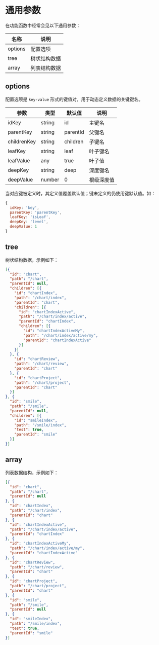 # 通用参数

在功能函数中经常会见以下通用参数：

|  名称   |     说明     |
| ------- | ------------ |
| options | 配置选项     |
| tree    | 树状结构数据 |
| array   | 列表结构数据 |

## options

配置选项是 `key-value` 形式的键值对，用于动态定义数据的关键键名。

|    参数     |  类型  |  默认值  |    说明    |
| ----------- | ------ | -------- | ---------- |
| idKey       | string | id       | 主键名     |
| parentKey   | string | parentId | 父键名     |
| childrenKey | string | children | 子键名     |
| leafKey     | string | leaf     | 叶子键名   |
| leafValue   | any    | true     | 叶子值     |
| deepKey     | string | deep     | 深度键名   |
| deepValue   | number | 0        | 根级深度值 |

当对应键被定义时，其定义值覆盖默认值；键未定义的仍使用键默认值。如：

```js
{
  idKey: 'key',
  parentKey: 'parentKey',
  leafKey: 'isLeaf',
  deepKey: 'level',
  deepValue: 1
}
```

## tree

树状结构数据，示例如下：

```json
[{
  "id": "chart",
  "path": "/chart",
  "parentId": null,
  "children": [{
    "id": "chartIndex",
    "path": "/chart/index",
    "parentId": "chart",
    "children": [{
      "id": "chartIndexActive",
      "path": "/chart/index/active",
      "parentId": "chartIndex",
      "children": [{
        "id": "chartIndexActiveMy",
        "path": "/chart/index/active/my",
        "parentId": "chartIndexActive"
      }]
    }]
  }, {
    "id": "chartReview",
    "path": "/chart/review",
    "parentId": "chart"
  }, {
    "id": "chartProject",
    "path": "/chart/project",
    "parentId": "chart"
  }]
}, {
  "id": "smile",
  "path": "/smile",
  "parentId": null,
  "children": [{
    "id": "smileIndex",
    "path": "/smile/index",
    "test": true,
    "parentId": "smile"
  }]
}]
```

## array

列表数据结构，示例如下：

```json
[{
  "id": "chart",
  "path": "/chart",
  "parentId": null
}, {
  "id": "chartIndex",
  "path": "/chart/index",
  "parentId": "chart"
}, {
  "id": "chartIndexActive",
  "path": "/chart/index/active",
  "parentId": "chartIndex"
}, {
  "id": "chartIndexActiveMy",
  "path": "/chart/index/active/my",
  "parentId": "chartIndexActive"
}, {
  "id": "chartReview",
  "path": "/chart/review",
  "parentId": "chart"
}, {
  "id": "chartProject",
  "path": "/chart/project",
  "parentId": "chart"
}, {
  "id": "smile",
  "path": "/smile",
  "parentId": null
}, {
  "id": "smileIndex",
  "path": "/smile/index",
  "test": true,
  "parentId": "smile"
}]
```
